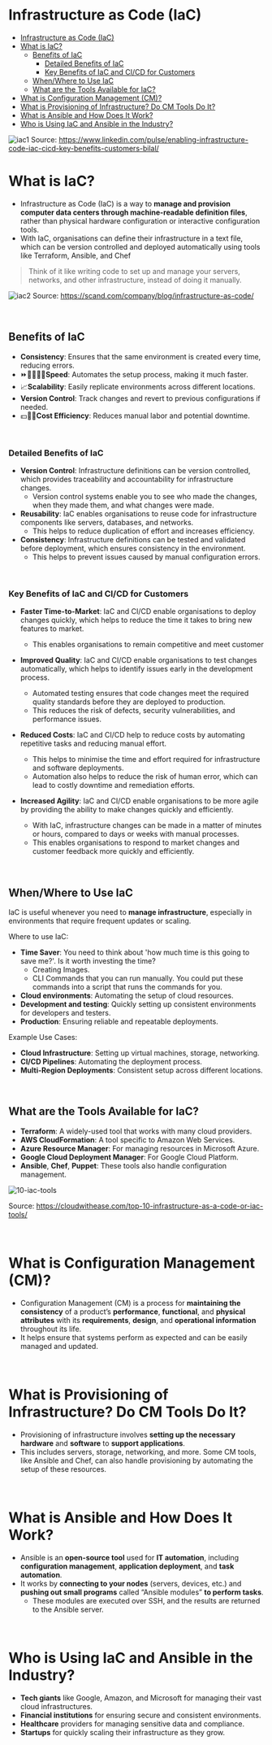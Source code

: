 # Infrastructure as Code (IaC)

- [Infrastructure as Code (IaC)](#infrastructure-as-code-iac)
- [What is IaC?](#what-is-iac)
  - [Benefits of IaC](#benefits-of-iac)
    - [Detailed Benefits of IaC](#detailed-benefits-of-iac)
    - [Key Benefits of IaC and CI/CD for Customers](#key-benefits-of-iac-and-cicd-for-customers)
  - [When/Where to Use IaC](#whenwhere-to-use-iac)
  - [What are the Tools Available for IaC?](#what-are-the-tools-available-for-iac)
- [What is Configuration Management (CM)?](#what-is-configuration-management-cm)
- [What is Provisioning of Infrastructure? Do CM Tools Do It?](#what-is-provisioning-of-infrastructure-do-cm-tools-do-it)
- [What is Ansible and How Does It Work?](#what-is-ansible-and-how-does-it-work)
- [Who is Using IaC and Ansible in the Industry?](#who-is-using-iac-and-ansible-in-the-industry)


![iac1](./iac-images/iac1.png)
Source: https://www.linkedin.com/pulse/enabling-infrastructure-code-iac-cicd-key-benefits-customers-bilal/


# What is IaC?
* Infrastructure as Code (IaC) is a way to **manage and provision computer data centers through machine-readable definition files**, rather than physical hardware configuration or interactive configuration tools. 
* With IaC, organisations can define their infrastructure in a text file, which can be version controlled and deployed automatically using tools like Terraform, Ansible, and Chef
  
> Think of it like writing code to set up and manage your servers, networks, and other infrastructure, instead of doing it manually.

![iac2](./iac-images/iac2.png)
Source: https://scand.com/company/blog/infrastructure-as-code/

<br>

## Benefits of IaC
* **Consistency**: Ensures that the same environment is created every time, reducing errors.
* ⏩🏃🏻‍♀️‍➡️**Speed**: Automates the setup process, making it much faster.
* 📈**Scalability**: Easily replicate environments across different locations.
* **Version Control**: Track changes and revert to previous configurations if needed.
* 💵🫰🏻**Cost Efficiency**: Reduces manual labor and potential downtime.

<br>

### Detailed Benefits of IaC
* **Version Control**: Infrastructure definitions can be version controlled, which provides traceability and accountability for infrastructure changes. 
  * Version control systems enable you to see who made the changes, when they made them, and what changes were made.
* **Reusability**: IaC enables organisations to reuse code for infrastructure components like servers, databases, and networks. 
  * This helps to reduce duplication of effort and increases efficiency.
* **Consistency**: Infrastructure definitions can be tested and validated before deployment, which ensures consistency in the environment. 
  * This helps to prevent issues caused by manual configuration errors.

<br>

### Key Benefits of IaC and CI/CD for Customers
* **Faster Time-to-Market**: IaC and CI/CD enable organisations to deploy changes quickly, which helps to reduce the time it takes to bring new features to market. 
  * This enables organisations to remain competitive and meet customer

* **Improved Quality**: IaC and CI/CD enable organisations to test changes automatically, which helps to identify issues early in the development process. 
  * Automated testing ensures that code changes meet the required quality standards before they are deployed to production. 
  * This reduces the risk of defects, security vulnerabilities, and performance issues.

* **Reduced Costs**: IaC and CI/CD help to reduce costs by automating repetitive tasks and reducing manual effort. 
  * This helps to minimise the time and effort required for infrastructure and software deployments. 
  * Automation also helps to reduce the risk of human error, which can lead to costly downtime and remediation efforts.

* **Increased Agility**: IaC and CI/CD enable organisations to be more agile by providing the ability to make changes quickly and efficiently. 
  * With IaC, infrastructure changes can be made in a matter of minutes or hours, compared to days or weeks with manual processes. 
  * This enables organisations to respond to market changes and customer feedback more quickly and efficiently.

<br>

## When/Where to Use IaC
IaC is useful whenever you need to **manage infrastructure**, especially in environments that require frequent updates or scaling. 

Where to use IaC:
* **Time Saver**: You need to think about 'how much time is this going to save me?'. Is it worth investing the time? 
  * Creating Images.
  * CLI Commands that you can run manually. You could put these commands into a script that runs the commands for you. 
* **Cloud environments**: Automating the setup of cloud resources.
* **Development and testing**: Quickly setting up consistent environments for developers and testers.
* **Production**: Ensuring reliable and repeatable deployments.

Example Use Cases:
* **Cloud Infrastructure**: Setting up virtual machines, storage, networking.
* **CI/CD Pipelines**: Automating the deployment process.
* **Multi-Region Deployments**: Consistent setup across different locations.

<br>

## What are the Tools Available for IaC?
* **Terraform**: A widely-used tool that works with many cloud providers.
* **AWS CloudFormation**: A tool specific to Amazon Web Services.
* **Azure Resource Manager**: For managing resources in Microsoft Azure.
* **Google Cloud Deployment Manager**: For Google Cloud Platform.
* **Ansible**, **Chef**, **Puppet**: These tools also handle configuration management.

![10-iac-tools](./iac-images/iac-tools.png)

Source: https://cloudwithease.com/top-10-infrastructure-as-a-code-or-iac-tools/

<br>

# What is Configuration Management (CM)?
* Configuration Management (CM) is a process for **maintaining the consistency** of a product’s **performance**, **functional**, and **physical attributes** with its **requirements**, **design**, and **operational information** throughout its life. 
* It helps ensure that systems perform as expected and can be easily managed and updated.

<br>

# What is Provisioning of Infrastructure? Do CM Tools Do It?
* Provisioning of infrastructure involves **setting up the necessary hardware** and **software** to **support applications**. 
* This includes servers, storage, networking, and more. Some CM tools, like Ansible and Chef, can also handle provisioning by automating the setup of these resources.

<br>

# What is Ansible and How Does It Work?
* Ansible is an **open-source tool** used for **IT automation**, including **configuration management**, **application deployment**, and **task automation**. 
* It works by **connecting to your nodes** (servers, devices, etc.) and **pushing out small programs** called “Ansible modules” **to perform tasks**. 
  * These modules are executed over SSH, and the results are returned to the Ansible server.

<br>

# Who is Using IaC and Ansible in the Industry?
* **Tech giants** like Google, Amazon, and Microsoft for managing their vast cloud infrastructures.
* **Financial institutions** for ensuring secure and consistent environments.
* **Healthcare** providers for managing sensitive data and compliance.
* **Startups** for quickly scaling their infrastructure as they grow.

<br> 

